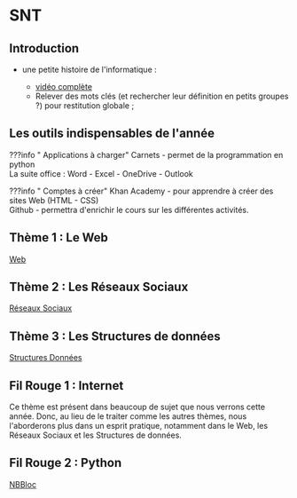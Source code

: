 # SNT 

## Introduction

- une petite histoire de l'informatique :

    - [vidéo complète](https://youtu.be/16udHcMYRFA)
    - Relever des mots clés (et rechercher leur définition en petits groupes ?) pour restitution globale ;

## Les outils indispensables de l'année

???info " Applications à charger" 
    Carnets - permet de la programmation en python <br>
    La suite office : Word - Excel - OneDrive - Outlook <br>

???info " Comptes à créer" 
    Khan Academy - pour apprendre à créer des sites Web (HTML - CSS)<br>
    Github - permettra d'enrichir le cours sur les différentes activités. 
     
    

## Thème 1 : Le Web 
[Web](./Web.md)


## Thème 2 : Les Réseaux Sociaux
[Réseaux Sociaux](./RS.md)

## Thème 3 : Les Structures de données
[Structures Données](./SD.md)


## Fil Rouge 1 : Internet
Ce thème est présent dans beaucoup de sujet que nous verrons cette année. Donc, au lieu de le traiter comme les autres thèmes, nous l'aborderons plus dans un esprit pratique, notamment dans le Web, les Réseaux Sociaux et les Structures de données. 


## Fil Rouge 2 : Python
[NBBloc](https://dnunez-gua.github.io/NBloc/)

